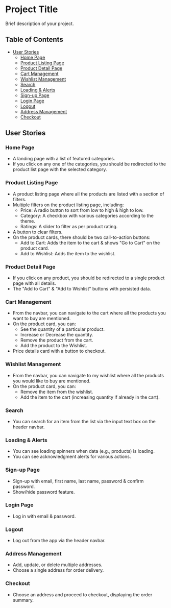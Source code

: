 # Project Title

Brief description of your project.

## Table of Contents

- [User Stories](#user-stories)
  - [Home Page](#home-page)
  - [Product Listing Page](#product-listing-page)
  - [Product Detail Page](#product-detail-page)
  - [Cart Management](#cart-management)
  - [Wishlist Management](#wishlist-management)
  - [Search](#search)
  - [Loading & Alerts](#loading--alerts)
  - [Sign-up Page](#sign-up-page)
  - [Login Page](#login-page)
  - [Logout](#logout)
  - [Address Management](#address-management)
  - [Checkout](#checkout)

## User Stories

### Home Page

- A landing page with a list of featured categories.
- If you click on any one of the categories, you should be redirected to the product list page with the selected category.

### Product Listing Page

- A product listing page where all the products are listed with a section of filters.
- Multiple filters on the product listing page, including:
  - Price: A radio button to sort from low to high & high to low.
  - Category: A checkbox with various categories according to the theme.
  - Ratings: A slider to filter as per product rating.
- A button to clear filters.
- On the product cards, there should be two call-to-action buttons:
  - Add to Cart: Adds the item to the cart & shows "Go to Cart" on the product card.
  - Add to Wishlist: Adds the item to the wishlist.

### Product Detail Page

- If you click on any product, you should be redirected to a single product page with all details.
- The "Add to Cart" & "Add to Wishlist" buttons with persisted data.

### Cart Management

- From the navbar, you can navigate to the cart where all the products you want to buy are mentioned.
- On the product card, you can:
  - See the quantity of a particular product.
  - Increase or Decrease the quantity.
  - Remove the product from the cart.
  - Add the product to the Wishlist.
- Price details card with a button to checkout.

### Wishlist Management

- From the navbar, you can navigate to my wishlist where all the products you would like to buy are mentioned.
- On the product card, you can:
  - Remove the item from the wishlist.
  - Add the item to the cart (increasing quantity if already in the cart).

### Search

- You can search for an item from the list via the input text box on the header navbar.

### Loading & Alerts

- You can see loading spinners when data (e.g., products) is loading.
- You can see acknowledgment alerts for various actions.

### Sign-up Page

- Sign-up with email, first name, last name, password & confirm password.
- Show/hide password feature.

### Login Page

- Log in with email & password.

### Logout

- Log out from the app via the header navbar.

### Address Management

- Add, update, or delete multiple addresses.
- Choose a single address for order delivery.

### Checkout

- Choose an address and proceed to checkout, displaying the order summary.

